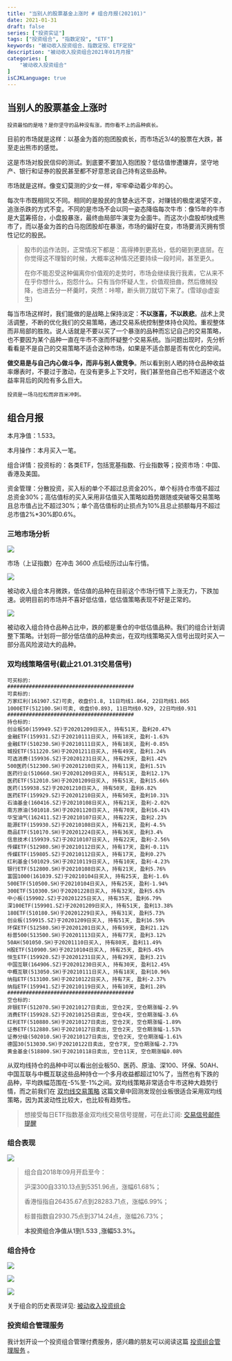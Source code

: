 ```yaml
---
title: "当别人的股票基金上涨时 # 组合月报(202101)"
date: 2021-01-31
draft: false
series: ["投资实证"]
tags: ["投资组合", "指数定投", "ETF"]
keywords: "被动收入投资组合、指数定投、ETF定投"
description: "被动收入投资组合2021年01月月报"
categories: [
    "被动收入投资组合"
]
isCJKLanguage: true
---
```


## 当别人的股票基金上涨时

```text
投资最怕的是啥？是你坚守的品种没有涨，而你看不上的品种疯长。
```

目前的市场就是这样：以基金为首的抱团股疯长，而市场近3/4的股票在大跌，甚至走出熊市的感觉。

这是市场对股民信仰的测试。到底要不要加入抱团股？低估值惨遭嫌弃，坚守地产、银行和证券的股民甚至都不好意思说自己持有这些品种。

市场就是这样。像变幻莫测的少女一样，牢牢牵动着少年的心。

每次牛市既相同又不同。相同的是股民的贪婪永远不变，对赚钱的极度渴望不变，追涨杀跌的方式不变。不同的是市场不会以同一姿态降临每次牛市：像15年的牛市是大蓝筹搭台，小盘股暴涨，最终由局部牛演变为全面牛。而这次小盘股却快成熊市了，而以基金为首的白马抱团股却在暴涨，市场的偏好在变，市场要消灭拥有惯性记忆的股民。

> 股市的运作法则，正常情况下都是：高得捧到更高处，低的砸到更底层。在你觉得这不理智的时候，大概率这种情况还要持续一段时间，甚至更久。
>
> 在你不能忍受这种偏离你价值观的走势时，市场会继续我行我素，它从来不在乎你想什么，抱怨什么。只有当你怀疑人生，价值观扭曲，然后缴械投降，也进去分一杯羹时，突然：咔嚓，断头铡刀就切下来了。(雪球@虚妄生)

每当市场这样时，我们能做的是战略上保持淡定：**不以涨喜，不以跌悲**。战术上灵活调整，不断的优化我们的交易策略，通过交易系统控制整体持仓风险。重视整体而非局部的胜败。说人话就是不要以买了一个暴涨的品种而忘记自己的交易策略，也不要因为某个品种一直在牛市不涨而怀疑整个交易系统。当问题出现时，先分析看看是不是自己的交易策略不适合这种市场，如果是不适合那是否有优化的空间。

**做交易是与自己内心做斗争，而非与别人做竞争**。所以看到别人晒的持仓品种收益率爆表时，不要过于激动，在没有更多上下文时，我们甚至他自己也不知道这个收益率背后的风险有多么巨大。

```text
投资是一场马拉松而非百米冲刺。
```

## 组合月报

本月净值：1.533。

本月操作：本月买入一笔。

组合详情：投资标的：各类ETF，包括宽基指数、行业指数等；投资市场：中国、香港及美国。

资金管理：分散投资，买入标的单个不超过总资金20%，单个标持仓市值不超过总资金30%；高估值标的买入采用非估值买入策略如趋势跟随或突破等交易策略且总市值占比不超过30%；单个高估值标的止损点为10%且总止损额每月不超过总市值2%*30%即0.6%。

### 三地市场分析

![](https://img.bmpi.dev/99e5e7cf-53ac-dc0d-9774-0eec93fd9b90.png)

市场（上证指数）在冲击 3600 点后经历过山车行情。

![](https://img.bmpi.dev/b51f56c5-05dc-3d57-f9f1-bc060d9f6692.png)

被动收入组合本月微跌，低估值的品种在目前这个市场行情下上涨无力，下跌加速。说明目前的市场并不喜好低估值，低估值策略表现不好是正常的。

![](https://img.bmpi.dev/4abaa415-83e7-65af-a745-148ff98e6a8b.png)

被动收入组合持仓品种占比中，跌的都是重仓的中低估值品种。我们的组合计划调整下策略。计划将一部分低估值的品种卖出，在双均线策略买入信号出现时买入一部分高风险波动大的品种。

### 双均线策略信号(截止21.01.31交易信号)

```text
可买标的:
#########################################
可卖标的:
万家红利(161907.SZ)可卖, 收盘价1.8, 11日均线1.864, 22日均线1.865
1000ETF(512100.SH)可卖, 收盘价0.893, 11日均线0.929, 22日均线0.931
#########################################
持仓标的:
创业板50(159949.SZ)于20201209日买入, 持有51天, 盈利20.47%
金融ETF(159931.SZ)于20210111日买入, 持有18天, 盈利-1.63%
金融ETF(510230.SH)于20210111日买入, 持有18天, 盈利-0.85%
城投ETF(511220.SH)于20201211日买入, 持有49天, 盈利1.24%
可选消费(159936.SZ)于20201231日买入, 持有29天, 盈利1.42%
500医药(512300.SH)于20201210日买入, 持有11天, 盈利1.51%
医药行业(510660.SH)于20201209日买入, 持有51天, 盈利12.17%
医药ETF(512010.SH)于20201209日买入, 持有51天, 盈利15.66%
医药(159938.SZ)于20201210日买入, 持有50天, 盈利6.82%
医药ETF(159929.SZ)于20201210日买入, 持有50天, 盈利10.31%
石油基金(160416.SZ)于20210108日买入, 持有21天, 盈利-2.02%
南方原油(501018.SH)于20201120日买入, 持有70天, 盈利16.41%
华宝油气(162411.SZ)于20210107日买入, 持有22天, 盈利2.23%
能源ETF(159930.SZ)于20210108日买入, 持有21天, 盈利-4.5%
商品ETF(510170.SH)于20201224日买入, 持有36天, 盈利3.4%
信息技术(159939.SZ)于20210107日买入, 持有22天, 盈利-2.56%
传媒ETF(512980.SH)于20210112日买入, 持有17天, 盈利-0.11%
传媒ETF(159805.SZ)于20210112日买入, 持有17天, 盈利0.27%
红利基金(501029.SH)于20210119日买入, 持有10天, 盈利-4.23%
银行ETF(512800.SH)于20210108日买入, 持有21天, 盈利5.76%
富国1000(161039.SZ)于20210104日买入, 持有25天, 盈利-1.6%
500ETF(510500.SH)于20210104日买入, 持有25天, 盈利-1.94%
300ETF(510300.SH)于20201228日买入, 持有32天, 盈利5.63%
中小板(159902.SZ)于20201225日买入, 持有35天, 盈利6.79%
深100ETF(159901.SZ)于20201209日买入, 持有51天, 盈利13.38%
180ETF(510180.SH)于20201229日买入, 持有31天, 盈利5.73%
创业板(159915.SZ)于20201209日买入, 持有51天, 盈利16.59%
环保ETF(512580.SH)于20201201日买入, 持有59天, 盈利21.12%
标普500(513500.SH)于20201113日买入, 持有77天, 盈利3.12%
50AH(501050.SH)于20201110日买入, 持有80天, 盈利11.49%
H股ETF(510900.SH)于20210104日买入, 持有25天, 盈利5.45%
恒生ETF(159920.SZ)于20201231日买入, 持有29天, 盈利3.21%
中国互联(164906.SZ)于20201230日买入, 持有30天, 盈利12.45%
中概互联(513050.SH)于20210111日买入, 持有18天, 盈利10.96%
纳指ETF(513100.SH)于20210122日买入, 持有7天, 盈利-2.37%
纳指ETF(159941.SZ)于20210119日买入, 持有10天, 盈利1.28%
#########################################
空仓标的:
非银ETF(512070.SH)于20210127日卖出, 空仓2天, 空仓期涨幅-2.9%
消费ETF(159928.SZ)于20210125日卖出, 空仓4天, 空仓期涨幅-3.6%
红利ETF(510880.SH)于20210127日卖出, 空仓2天, 空仓期涨幅-1.89%
证券ETF(512880.SH)于20210127日卖出, 空仓2天, 空仓期涨幅-1.53%
证券分级(502010.SH)于20210127日卖出, 空仓2天, 空仓期涨幅-1.61%
德国30(513030.SH)于20210122日卖出, 空仓7天, 空仓期涨幅-2.73%
黄金基金(518800.SH)于20210118日卖出, 空仓11天, 空仓期涨幅0.08%
```

从双均线持仓的品种中可以看出创业板50、医药、原油、深100、环保、50AH、中国互联与中概互联这些品种持仓一个多月收益都超过10%了，当然也有下跌的品种，平均跌幅范围在-5%至-1%之间。双均线策略非常适合牛市这种大趋势行情，而之前我们在 [双均线交易策略](/money/passive-income-protfolio/202008/) 这篇文章中回测发现创业板很适合采用双均线策略，因为其波动性比较大，也比较有趋势性。

> 想接受每日ETF指数基金双均线交易信号提醒，可在此订阅: [交易信号邮件提醒](https://money.bmpi.dev/)

### 组合表现

![](https://img.bmpi.dev/7ea206be-409c-d2a2-bd39-7b618e3ba345.png)

> 组合自2018年09月开启至今：
> 
> 沪深300自3310.13点到5351.96点，涨幅61.68%；
> 
> 香港恒指自26435.67点到28283.71点，涨幅6.99%；
> 
> 标普指数自2930.75点到3714.24点，涨幅26.73%；
> 
> **本投资组合净值从1到1.533 ,涨幅53.3%。**

### 组合持仓

![](https://img.bmpi.dev/36de99fc-dded-4f43-68f0-b2c2acd334c3.png)

![](https://img.bmpi.dev/7369432a-c1d6-83a3-7b07-27bcf2e9e921.png)

![](https://img.bmpi.dev/256a15c9-5745-51be-a733-717e06de318b.png)

关于组合的历史表现详见: [被动收入投资组合](https://www.notion.so/mdw/e0ed086e701a4d0aaa4839d2c7aa62ea)

### 投资组合管理服务

我计划开设一个投资组合管理付费服务，感兴趣的朋友可以阅读这篇 [投资组合管理服务](/invest/) 。

